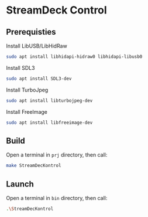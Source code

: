 # StreamDeck Control

## Prerequisties

Install LibUSB/LibHidRaw
```bash
sudo apt install libhidapi-hidraw0 libhidapi-libusb0
```

Install SDL3
```bash
sudo apt install SDL3-dev
```

Install TurboJpeg
```bash
sudo apt install libturbojpeg-dev
```

Install FreeImage
```bash
sudo apt install libfreeimage-dev
```

## Build

Open a terminal in `prj` directory, then call:
```bash
make StreamDecKontrol
```

## Launch

Open a terminal in `bin` directory, then call:
```bash
.\StreamDecKontrol
```
